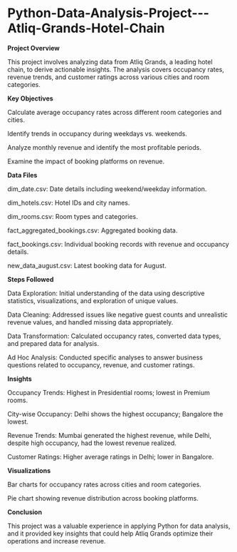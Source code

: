 # Python-Data-Analysis-Project---Atliq-Grands-Hotel-Chain

**Project Overview**

This project involves analyzing data from Atliq Grands, a leading hotel chain, to derive actionable insights. The analysis covers occupancy rates, revenue trends, and customer ratings across various cities and room categories.

**Key Objectives**

Calculate average occupancy rates across different room categories and cities.

Identify trends in occupancy during weekdays vs. weekends.

Analyze monthly revenue and identify the most profitable periods.

Examine the impact of booking platforms on revenue.

**Data Files**

dim_date.csv: Date details including weekend/weekday information.

dim_hotels.csv: Hotel IDs and city names.

dim_rooms.csv: Room types and categories.

fact_aggregated_bookings.csv: Aggregated booking data.

fact_bookings.csv: Individual booking records with revenue and occupancy details.

new_data_august.csv: Latest booking data for August.

**Steps Followed**

Data Exploration: Initial understanding of the data using descriptive statistics, visualizations, and exploration of unique values.

Data Cleaning: Addressed issues like negative guest counts and unrealistic revenue values, and handled missing data appropriately.

Data Transformation: Calculated occupancy rates, converted data types, and prepared data for analysis.

Ad Hoc Analysis: Conducted specific analyses to answer business questions related to occupancy, revenue, and customer ratings.

**Insights**

Occupancy Trends: Highest in Presidential rooms; lowest in Premium rooms.

City-wise Occupancy: Delhi shows the highest occupancy; Bangalore the lowest.

Revenue Trends: Mumbai generated the highest revenue, while Delhi, despite high occupancy, had the lowest revenue realized.

Customer Ratings: Higher average ratings in Delhi; lower in Bangalore.

**Visualizations**

Bar charts for occupancy rates across cities and room categories.

Pie chart showing revenue distribution across booking platforms.

**Conclusion**

This project was a valuable experience in applying Python for data analysis, and it provided key insights that could help Atliq Grands optimize their operations and increase revenue.

